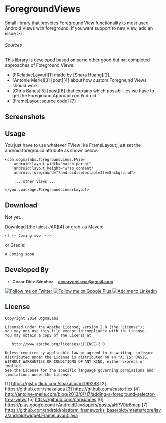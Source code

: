 ForegroundViews
=======
Small library that provides Foreground View functionality to most used Android Views with foreground.
If you want support to new View, add an issue :-)

<h6> Sources </h6>
This library is developed based on some other good but not completed approaches of Foreground Views:

* [FRelativeLayout][1] made by [Shaka Huang][2].
* [Antonie Merle][3] [post][4] about how custom Foreground Views should work.
* [Chris Banes][5] [post][6] that explains which possibilities we have to get the Foreground Approach on Android
* [FrameLayout source code] [7]

Screenshots
-----------

Usage
-----
You just have to use whatever FView like FrameLayout; just set the android:foreground attribute as shown below:
```
<com.dogmalabs.foregroundviews.FView
    android:layout_width="match_parent"
    android:layout_height="wrap_content"
    android:foreground="?android:selectableItemBackground">

    ... other views ...

</your.package.ForegroundLinearLayout>
```

Download
--------
Not yet.

Download [the latest JAR][4] or grab via Maven:
```xml
<! -- Coming soon -->
```
or Gradle:
```groovy
# Coming soon
```

Developed By
------------

* César Díez Sánchez - <cesaryomismo@gmail.com>

<a href="https://twitter.com/menorking">
  <img alt="Follow me on Twitter" src="http://imageshack.us/a/img812/3923/smallth.png" />
</a>
<a href="https://plus.google.com/115273462230054581675">
  <img alt="Follow me on Google Plus" src="http://imageshack.us/a/img203/4712/smallg.png" />
</a>
<a href="http://www.linkedin.com/in/cesardiezsanchez">
  <img alt="Add me to Linkedin" src="http://imageshack.us/a/img41/7877/smallld.png" />
</a>

License
-------

    Copyright 2014 DogmaLabs

    Licensed under the Apache License, Version 2.0 (the "License");
    you may not use this file except in compliance with the License.
    You may obtain a copy of the License at

       http://www.apache.org/licenses/LICENSE-2.0

    Unless required by applicable law or agreed to in writing, software
    distributed under the License is distributed on an "AS IS" BASIS,
    WITHOUT WARRANTIES OR CONDITIONS OF ANY KIND, either express or implied.
    See the License for the specific language governing permissions and
    limitations under the License.


[1] https://gist.github.com/shakalaca/6199283
[2] https://github.com/shakalaca
[3] https://github.com/castorflex
[4] http://antoine-merle.com/blog/2013/07/17/adding-a-foreground-selector-to-a-view/
[5] https://github.com/chrisbanes
[6] https://plus.google.com/+AndroidDevelopers/posts/aHPVDtr6mcp
[7] https://github.com/android/platform_frameworks_base/blob/master/core/java/android/widget/FrameLayout.java
